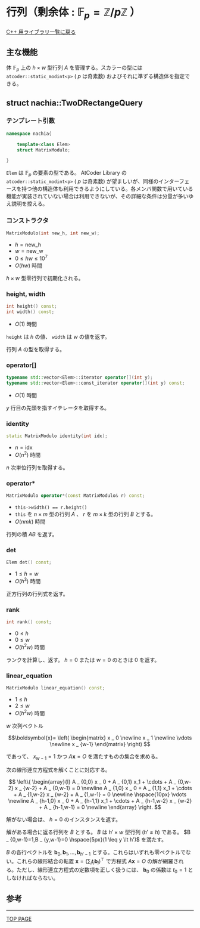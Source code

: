 # 行列（剰余体 : $\mathbb{F} _ p=\mathbb{Z}/p\mathbb{Z}$ ）

[C++ 用ライブラリ一覧に戻る](../index.md)

## 主な機能

体 $\mathbb{F} _ p$ 上の $h \times w$ 型行列 $A$ を管理する。スカラーの型には `atcoder::static_modint<p>` ( $p$ は奇素数) およびそれに準ずる構造体を指定できる。

## struct nachia::TwoDRectangeQuery

### テンプレート引数

```c++
namespace nachia{

    template<class Elem>
    struct MatrixModulo;

}
```

`Elem` は $\mathbb{F} _ p$ の要素の型である。 AtCoder Library の `atcoder::static_modint<p>` ( $p$ は奇素数) が望ましいが、同様のインターフェースを持つ他の構造体も利用できるようにしている。各メンバ関数で用いている機能が実装されていない場合は利用できないが、その詳細な条件は分量が多いゆえ説明を控える。

### コンストラクタ

```c++
MatrixModulo(int new_h, int new_w);
```

- $h=\text{new\_h}$
- $w=\text{new\_w}$
- $0 \leq hw \leq 10^7$
- $O(hw)$ 時間

$h \times w$ 型零行列で初期化される。

### height, width

```c++
int height() const;
int width() const;
```

- $O(1)$ 時間

`height` は $h$ の値、 `width` は $w$ の値を返す。

行列 $A$ の型を取得する。

### operator\[]

```c++
typename std::vector<Elem>::iterator operator[](int y);
typename std::vector<Elem>::const_iterator operator[](int y) const;
```

- $O(1)$ 時間

$y$ 行目の先頭を指すイテレータを取得する。


### identity

```c++
static MatrixModulo identity(int idx);
```

- $n=\text{idx}$
- $O(n^2)$ 時間

$n$ 次単位行列を取得する。

### operator*

```c++
MatrixModulo operator*(const MatrixModulo& r) const;
```

- `this->width() == r.height()`
- `this` を $n \times m$ 型の行列 $A$ 、 $r$ を $m \times k$ 型の行列 $B$ とする。
- $O(nmk)$ 時間

行列の積 $AB$ を返す。

### det

```c++
Elem det() const;
```

- $1 \leq h=w$
- $O(h^3)$ 時間

正方行列の行列式を返す。

### rank

```c++
int rank() const;
```

- $0 \leq h$
- $0 \leq w$
- $O(h^2w)$ 時間

ランクを計算し、返す。 $h=0$ または $w=0$ のときは $0$ を返す。

### linear_equation

```c++
MatrixModulo linear_equation() const;
```

- $1 \leq h$
- $2 \leq w$
- $O(h^2w)$ 時間

$w$ 次列ベクトル

$$\boldsymbol{x}= \left( \begin{matrix} x _ 0 \newline x _ 1 \newline \vdots \newline x _ {w-1} \end{matrix} \right) $$

であって、 $x _ {w-1}=1$ かつ $A\boldsymbol{x}=O$ を満たすものの集合を求める。

次の線形連立方程式を解くことに対応する。

$$
\left\{
    \begin{array}{l}
        A _ {0,0} x _ 0 + A _ {0,1} x_1 + \cdots + A _ {0,w-2} x _ {w-2} + A _ {0,w-1} = 0 \newline
        A _ {1,0} x _ 0 + A _ {1,1} x_1 + \cdots + A _ {1,w-2} x _ {w-2} + A _ {1,w-1} = 0 \newline
        \hspace{10px} \vdots \newline
        A _ {h-1,0} x _ 0 + A _ {h-1,1} x_1 + \cdots + A _ {h-1,w-2} x _ {w-2} + A _ {h-1,w-1} = 0 \newline
    \end{array}
\right.
$$

解がない場合は、 $h=0$ のインスタンスを返す。

解がある場合に返る行列を $B$ とする。 $B$ は $h' \times w$ 型行列 $(h' \leq h)$ である。 $B _ {0,w-1}=1,B _ {y,w-1}=0 \hspace{5px}(1 \leq y \lt h')$ を満たす。

$B$ の各行ベクトルを $\boldsymbol{b} _ 0,\boldsymbol{b} _ 1, \ldots ,\boldsymbol{b} _ {h'-1}$ とする。これらはいずれも零ベクトルでない。これらの線形結合の転置 $\boldsymbol{x}=(\sum_i t _ i \boldsymbol{b} _ i)^\top$ で方程式 $A\boldsymbol{x}=O$ の解が網羅される。ただし、線形連立方程式の定数項を正しく扱うには、 $\boldsymbol{b} _ 0$ の係数は $t _ 0=1$ としなければならない。

## 参考


---

[TOP PAGE](https://nachiavivias.github.io/cp-library/)


<script type="text/x-mathjax-config">MathJax.Hub.Config({tex2jax:{inlineMath:[['\$','\$']],processEscapes:true},CommonHTML: {matchFontHeight:false}});</script>
<script type="text/javascript" async src="https://cdnjs.cloudflare.com/ajax/libs/mathjax/2.7.1/MathJax.js?config=TeX-MML-AM_CHTML"></script>


